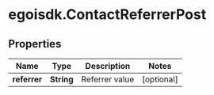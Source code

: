 # egoisdk.ContactReferrerPost

## Properties

Name | Type | Description | Notes
------------ | ------------- | ------------- | -------------
**referrer** | **String** | Referrer value | [optional] 


